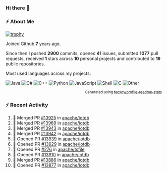 ### Hi there 👋

### :zap: About Me

[![trophy](https://github-profile-trophy.vercel.app/?username=HTHou&theme=onedark)](https://github.com/ryo-ma/github-profile-trophy)
   
Joined Github **7** years ago.

Since then I pushed **2900** commits, opened **41** issues, submitted **1077** pull requests, received **1** stars across **10** personal projects and contributed to **19** public repositories.

Most used languages across my projects:

![Java](https://img.shields.io/static/v1?style=flat-square&label=%E2%A0%80&color=555&labelColor=%23b07219&message=Java%EF%B8%B189.6%25)
![C#](https://img.shields.io/static/v1?style=flat-square&label=%E2%A0%80&color=555&labelColor=%23178600&message=C%23%EF%B8%B13.9%25)
![C++](https://img.shields.io/static/v1?style=flat-square&label=%E2%A0%80&color=555&labelColor=%23f34b7d&message=C%2B%2B%EF%B8%B12.7%25)
![Python](https://img.shields.io/static/v1?style=flat-square&label=%E2%A0%80&color=555&labelColor=%233572A5&message=Python%EF%B8%B10.7%25)
![JavaScript](https://img.shields.io/static/v1?style=flat-square&label=%E2%A0%80&color=555&labelColor=%23f1e05a&message=JavaScript%EF%B8%B10.5%25)
![Shell](https://img.shields.io/static/v1?style=flat-square&label=%E2%A0%80&color=555&labelColor=%2389e051&message=Shell%EF%B8%B10.4%25)
![C](https://img.shields.io/static/v1?style=flat-square&label=%E2%A0%80&color=555&labelColor=%23555555&message=C%EF%B8%B10.4%25)
![Other](https://img.shields.io/static/v1?style=flat-square&label=%E2%A0%80&color=555&labelColor=%23ededed&message=Other%EF%B8%B11.4%25)

<p align="right"><sub>Generated using <a href="https://github.com/marketplace/actions/profile-readme-stats">teoxoy/profile-readme-stats</a></sub></p>


<!--![](https://github.com/HTHou/HTHou/blob/output/github-contribution-grid-snake.svg)-->

<!--![Haonan Hou's github stats](https://github-readme-stats.vercel.app/api?username=HTHou&count_private=true&show_icons=true&theme=onedark)-->

<!--![Haonan Hou's wakatime stats](https://github-readme-stats.vercel.app/api/wakatime?username=HTHou&layout=compact&theme=onedark)-->

<!--![Top Langs](https://github-readme-stats.vercel.app/api/top-langs/?username=HTHou&theme=onedark&layout=compact)-->

### :zap: Recent Activity
<!--START_SECTION:activity-->
1. 🎉 Merged PR [#13925](https://github.com/apache/iotdb/pull/13925) in [apache/iotdb](https://github.com/apache/iotdb)
2. 🎉 Merged PR [#13969](https://github.com/apache/iotdb/pull/13969) in [apache/iotdb](https://github.com/apache/iotdb)
3. 🎉 Merged PR [#13943](https://github.com/apache/iotdb/pull/13943) in [apache/iotdb](https://github.com/apache/iotdb)
4. 🎉 Merged PR [#13942](https://github.com/apache/iotdb/pull/13942) in [apache/iotdb](https://github.com/apache/iotdb)
5. 💪 Opened PR [#13939](https://github.com/apache/iotdb/pull/13939) in [apache/iotdb](https://github.com/apache/iotdb)
6. 💪 Opened PR [#13929](https://github.com/apache/iotdb/pull/13929) in [apache/iotdb](https://github.com/apache/iotdb)
7. 💪 Opened PR [#276](https://github.com/apache/tsfile/pull/276) in [apache/tsfile](https://github.com/apache/tsfile)
8. 💪 Opened PR [#13910](https://github.com/apache/iotdb/pull/13910) in [apache/iotdb](https://github.com/apache/iotdb)
9. 🎉 Merged PR [#13886](https://github.com/apache/iotdb/pull/13886) in [apache/iotdb](https://github.com/apache/iotdb)
10. 💪 Opened PR [#13877](https://github.com/apache/iotdb/pull/13877) in [apache/iotdb](https://github.com/apache/iotdb)
<!--END_SECTION:activity-->

<!--
**HTHou/HTHou** is a ✨ _special_ ✨ repository because its `README.md` (this file) appears on your GitHub profile.

Here are some ideas to get you started:

- 🔭 I’m currently working on ...
- 🌱 I’m currently learning ...
- 👯 I’m looking to collaborate on ...
- 🤔 I’m looking for help with ...
- 💬 Ask me about ...
- 📫 How to reach me: ...
- 😄 Pronouns: ...
- ⚡ Fun fact: ...
-->
